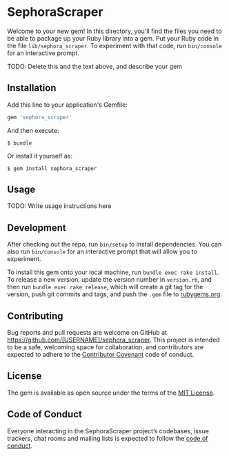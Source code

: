 # SephoraScraper

Welcome to your new gem! In this directory, you'll find the files you need to be able to package up your Ruby library into a gem. Put your Ruby code in the file `lib/sephora_scraper`. To experiment with that code, run `bin/console` for an interactive prompt.

TODO: Delete this and the text above, and describe your gem

## Installation

Add this line to your application's Gemfile:

```ruby
gem 'sephora_scraper'
```

And then execute:

    $ bundle

Or install it yourself as:

    $ gem install sephora_scraper

## Usage

TODO: Write usage instructions here

## Development

After checking out the repo, run `bin/setup` to install dependencies. You can also run `bin/console` for an interactive prompt that will allow you to experiment.

To install this gem onto your local machine, run `bundle exec rake install`. To release a new version, update the version number in `version.rb`, and then run `bundle exec rake release`, which will create a git tag for the version, push git commits and tags, and push the `.gem` file to [rubygems.org](https://rubygems.org).

## Contributing

Bug reports and pull requests are welcome on GitHub at https://github.com/[USERNAME]/sephora_scraper. This project is intended to be a safe, welcoming space for collaboration, and contributors are expected to adhere to the [Contributor Covenant](http://contributor-covenant.org) code of conduct.

## License

The gem is available as open source under the terms of the [MIT License](https://opensource.org/licenses/MIT).

## Code of Conduct

Everyone interacting in the SephoraScraper project’s codebases, issue trackers, chat rooms and mailing lists is expected to follow the [code of conduct](https://github.com/[USERNAME]/sephora_scraper/blob/master/CODE_OF_CONDUCT.md).

